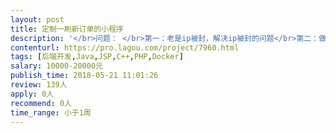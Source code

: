 ```yaml
---                
layout: post       
title: 定制一刷新订单的小程序           
description: '</br>问题： </br>第一：老是ip被封，解决ip被封的问题</br>第二：做一个抢购订单的小程序 </br>第三：程序概率再50%以上 </br>第四：要源码 </br>第五：软件要多开，并且通过激活码使用</br>'     
contenturl: https://pro.lagou.com/project/7960.html      
tags: [后端开发,Java,JSP,C++,PHP,Docker]            
salary: 10000-20000元          
publish_time: 2018-05-21 11:01:26         
review: 139人                   
apply: 0人                   
recommend: 0人                   
time_range: 小于1周              
---                 
```


